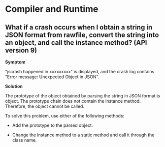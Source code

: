 # Compiler and Runtime


## What if a crash occurs when I obtain a string in JSON format from rawfile, convert the string into an object, and call the instance method? (API version 9)

**Symptom**

"jscrash happened in xxxxxxxxx" is displayed, and the crash log contains "Error message: Unexpected Object in JSON".

**Solution**

The prototype of the object obtained by parsing the string in JSON format is object. The prototype chain does not contain the instance method. Therefore, the object cannot be called.

To solve this problem, use either of the following methods:

- Add the prototype to the parsed object.

- Change the instance method to a static method and call it through the class name.

